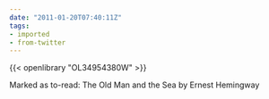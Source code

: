```yaml
---
date: "2011-01-20T07:40:11Z"
tags:
- imported
- from-twitter
---
```


{{< openlibrary "OL34954380W" >}}

Marked as to-read: The Old Man and the Sea by Ernest Hemingway
